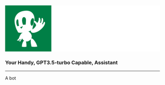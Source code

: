 ![BuddyBot Banner!](/assets/banner.png)

### Your Handy, GPT3.5-turbo Capable, Assistant

---

A bot
